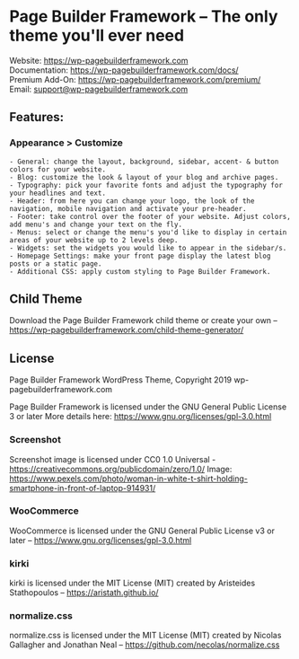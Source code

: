 # Page Builder Framework – The only theme you'll ever need
Website: https://wp-pagebuilderframework.com  
Documentation: https://wp-pagebuilderframework.com/docs/  
Premium Add-On: https://wp-pagebuilderframework.com/premium/  
Email: support@wp-pagebuilderframework.com  

## Features:
### Appearance > Customize
	- General: change the layout, background, sidebar, accent- & button colors for your website.
	- Blog: customize the look & layout of your blog and archive pages.
	- Typography: pick your favorite fonts and adjust the typography for your headlines and text.
	- Header: from here you can change your logo, the look of the navigation, mobile navigation and activate your pre-header.
	- Footer: take control over the footer of your website. Adjust colors, add menu's and change your text on the fly.
	- Menus: select or change the menu's you'd like to display in certain areas of your website up to 2 levels deep.
	- Widgets: set the widgets you would like to appear in the sidebar/s.
	- Homepage Settings: make your front page display the latest blog posts or a static page.
	- Additional CSS: apply custom styling to Page Builder Framework.

## Child Theme
Download the Page Builder Framework child theme or create your own – https://wp-pagebuilderframework.com/child-theme-generator/

## License
Page Builder Framework WordPress Theme, Copyright 2019 wp-pagebuilderframework.com

Page Builder Framework is licensed under the GNU General Public License 3 or later
More details here: https://www.gnu.org/licenses/gpl-3.0.html

### Screenshot
Screenshot image is licensed under CC0 1.0 Universal - https://creativecommons.org/publicdomain/zero/1.0/
Image: https://www.pexels.com/photo/woman-in-white-t-shirt-holding-smartphone-in-front-of-laptop-914931/

### WooCommerce
WooCommerce is licensed under the GNU General Public License v3 or later – https://www.gnu.org/licenses/gpl-3.0.html

### kirki
kirki is licensed under the MIT License (MIT)
created by Aristeides Stathopoulos – https://aristath.github.io/

### normalize.css
normalize.css is licensed under the MIT License (MIT)
created by Nicolas Gallagher and Jonathan Neal – https://github.com/necolas/normalize.css